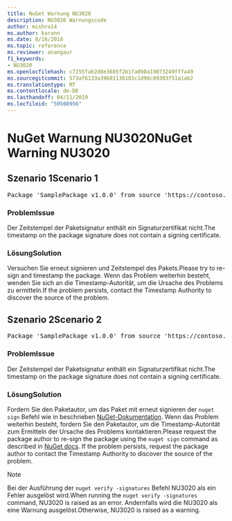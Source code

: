 ```yaml
---
title: NuGet Warnung NU3020
description: NU3020 Warnungscode
author: mishra14
ms.author: karann
ms.date: 8/16/2018
ms.topic: reference
ms.reviewer: anangaur
f1_keywords:
- NU3020
ms.openlocfilehash: c7255fab2d8e3685f2b1fa098a19073249fffa49
ms.sourcegitcommit: 573af6133a39601136181c1d98c09303f51a1ab2
ms.translationtype: MT
ms.contentlocale: de-DE
ms.lasthandoff: 04/11/2019
ms.locfileid: "59508956"
---
```

# <a name="nuget-warning-nu3020"></a><span data-ttu-id="7b788-103">NuGet Warnung NU3020</span><span class="sxs-lookup"><span data-stu-id="7b788-103">NuGet Warning NU3020</span></span>

## <a name="scenario-1"></a><span data-ttu-id="7b788-104">Szenario 1</span><span class="sxs-lookup"><span data-stu-id="7b788-104">Scenario 1</span></span>

<pre>Package 'SamplePackage v1.0.0' from source 'https://contoso.com/index.json': The timestamp does not have a signing certificate.</pre>

### <a name="issue"></a><span data-ttu-id="7b788-105">Problem</span><span class="sxs-lookup"><span data-stu-id="7b788-105">Issue</span></span>

<span data-ttu-id="7b788-106">Der Zeitstempel der Paketsignatur enthält ein Signaturzertifikat nicht.</span><span class="sxs-lookup"><span data-stu-id="7b788-106">The timestamp on the package signature does not contain a signing certificate.</span></span>


### <a name="solution"></a><span data-ttu-id="7b788-107">Lösung</span><span class="sxs-lookup"><span data-stu-id="7b788-107">Solution</span></span>

<span data-ttu-id="7b788-108">Versuchen Sie erneut signieren und Zeitstempel des Pakets.</span><span class="sxs-lookup"><span data-stu-id="7b788-108">Please try to re-sign and timestamp the package.</span></span> <span data-ttu-id="7b788-109">Wenn das Problem weiterhin besteht, wenden Sie sich an die Timestamp-Autorität, um die Ursache des Problems zu ermitteln.</span><span class="sxs-lookup"><span data-stu-id="7b788-109">If the problem persists, contact the Timestamp Authority to discover the source of the problem.</span></span>



## <a name="scenario-2"></a><span data-ttu-id="7b788-110">Szenario 2</span><span class="sxs-lookup"><span data-stu-id="7b788-110">Scenario 2</span></span>

<pre>Package 'SamplePackage v1.0.0' from source 'https://contoso.com/index.json': The primary signature's timestamp does not have a signing certificate.</pre>

### <a name="issue"></a><span data-ttu-id="7b788-111">Problem</span><span class="sxs-lookup"><span data-stu-id="7b788-111">Issue</span></span>

<span data-ttu-id="7b788-112">Der Zeitstempel der Paketsignatur enthält ein Signaturzertifikat nicht.</span><span class="sxs-lookup"><span data-stu-id="7b788-112">The timestamp on the package signature does not contain a signing certificate.</span></span>


### <a name="solution"></a><span data-ttu-id="7b788-113">Lösung</span><span class="sxs-lookup"><span data-stu-id="7b788-113">Solution</span></span>

<span data-ttu-id="7b788-114">Fordern Sie den Paketautor, um das Paket mit erneut signieren der `nuget sign` Befehl wie in beschrieben [NuGet-Dokumentation](https://docs.microsoft.com/en-us/nuget/create-packages/sign-a-package). Wenn das Problem weiterhin besteht, fordern Sie den Paketautor, um die Timestamp-Autorität zum Ermitteln der Ursache des Problems kontaktieren.</span><span class="sxs-lookup"><span data-stu-id="7b788-114">Please request the package author to re-sign the package using the `nuget sign` command as described in [NuGet docs](https://docs.microsoft.com/en-us/nuget/create-packages/sign-a-package). If the problem persists, request the package author to contact the Timestamp Authority to discover the source of the problem.</span></span>


> [!Note]
> <span data-ttu-id="7b788-115">Bei der Ausführung der `nuget verify -signatures` Befehl NU3020 als ein Fehler ausgelöst wird.</span><span class="sxs-lookup"><span data-stu-id="7b788-115">When running the `nuget verify -signatures` command, NU3020 is raised as an error.</span></span> <span data-ttu-id="7b788-116">Andernfalls wird die NU3020 als eine Warnung ausgelöst.</span><span class="sxs-lookup"><span data-stu-id="7b788-116">Otherwise, NU3020 is raised as a warning.</span></span>